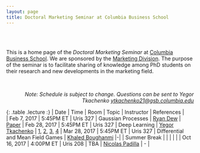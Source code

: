 ```yaml
---
layout: page
title: Doctoral Marketing Seminar at Columbia Business School 
---
```


<br>
<br>

This is a home page of the *Doctoral Marketing Seminar* at [Columbia Business School](http://www8.gsb.columbia.edu/). We are sponsored by the [Marketing Division](http://www8.gsb.columbia.edu/faculty-research/divisions/marketing). The purpose of the seminar is to facilitate sharing of knowledge among PhD students on their research and new developments in the marketing field.

<br>

<p class="message" align="right">
  <i>Note: Schedule is subject to change. Questions can be sent to Yegor Tkachenko <a href="mailto:ytkachenko21@gsb.columbia.edu">ytkachenko21@gsb.columbia.edu</a></i>
</p>

<style>
.lecture tr:last-child {
  color: green;
}
.lecture tr:first-child {
  font-weight: bold;
}
</style>

{: .table  .lecture :}
| Date         | Time      | Room     | Topic              | Instructor | References |                           
| Feb 7, 2017  | 5:45PM ET | Uris 327 | Gaussian Processes | [Ryan Dew](http://www.rtdew.com/) | [Paper](http://doi.org/10.1098/rsta.2011.0550)
| Feb 28, 2017 | 5:45PM ET | Uris 327 | Deep Learning      | [Yegor Tkachenko](http://www.yegortkachenko.com/) | [1](http://cs231n.github.io/), [2](https://cs.stanford.edu/~quocle/tutorial1.pdf), [3](https://cs.stanford.edu/~quocle/tutorial2.pdf), [4](https://github.com/fchollet/keras/tree/master/examples)
| Mar 28, 2017 | 5:45PM ET | Uris 327 | Differential and Mean Field Games      | [Khaled Boughanmi](http://www8.gsb.columbia.edu/cbs-directory/phd/KBoughanmi18) |-|
| Summer Break |  |  |  |  |
| Oct 16, 2017 | 4:00PM ET | Uris 208 | TBA | [Nicolas Padilla](http://www.nicolaspadilla.com/) | - |



